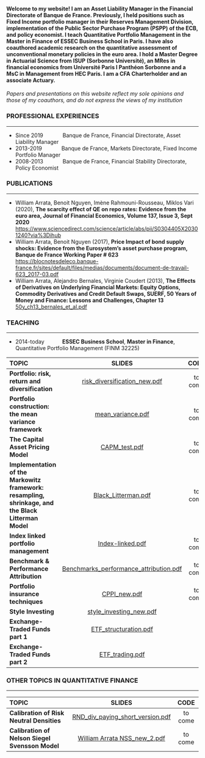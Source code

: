 #### Welcome to my website! I am an Asset Liability Manager in the Financial Directorate of Banque de France. Previously, I held positions such as Fixed Income portfolio manager in their Reserves Management Division, implementation of the Public Sector Purchase Program (PSPP) of the ECB, and policy economist. I teach Quantitative Portfolio Management in the Master in Finance of ESSEC Business School in Paris. I have also coauthored academic research on the quantitative assessment of unconventional monetary policies in the euro area. I hold a Master Degree in Actuarial Science from ISUP (Sorbonne Université), an MRes in financial economics from Université Paris I Panthéon Sorbonne and a MsC in Management from HEC Paris. I am a CFA Charterholder and an associate Actuary.

*Papers and presentations on this website reflect my sole opinions and those of my coauthors, and do not express the views of my institution*

### **PROFESSIONAL EXPERIENCES**
___
- Since 2019 $~~~~~~~~~~~$ Banque de France, Financial Directorate, Asset Liability Manager
- 2013-2019 $~~~~~~~~~~~$ Banque de France, Markets Directorate, Fixed Income Portfolio Manager
- 2008-2013 $~~~~~~~~~~~$ Banque de France, Financial Stability Directorate, Policy Economist

### **PUBLICATIONS**
---
- William Arrata, Benoit Nguyen, Imène Rahmouni-Rousseau, Miklos Vari (2020), **The scarcity effect of QE on repo rates: Evidence from the euro area,
Journal of Financial Economics, Volume 137, Issue 3, Sept 2020**  
https://www.sciencedirect.com/science/article/abs/pii/S0304405X20301240?via%3Dihub
- William Arrata, Benoit Nguyen (2017), **Price Impact of bond supply shocks: Evidence from the
Eurosystem’s asset purchase program, Banque de France Working Paper # 623**  
https://blocnotesdeleco.banque-france.fr/sites/default/files/medias/documents/document-de-travail-623_2017-03.pdf
- William Arrata, Alejandro Bernales, Virginie Coudert (2013), **The Effects of Derivatives on Underlying Financial Markets: Equity Options, Commodity Derivatives and Credit Default Swaps, SUERF, 50 Years of Money and Finance: Lessons and Challenges, Chapter 13**
[50y_ch13_bernales_et_al.pdf](https://github.com/user-attachments/files/17090811/50y_ch13_bernales_et_al.pdf)


### **TEACHING**
***
- 2014-today $~~~~~~~~~~$ **ESSEC Business School**, **Master in Finance**, Quantitative Portfolio Management (FINM 32225)  

| **TOPIC** | **SLIDES** | **CODE**| **DATA**| **EXERCISES**|**CORRECTIONS**|
| :---        |     :---:      | :---:  |  :---:  | :---:  | :---:  |
| **Portfolio: risk, return and diversification**   |  [risk_diversification_new.pdf](https://github.com/user-attachments/files/17266505/risk_diversification_new.pdf)| to come | to come |  |  |
| **Portfolio construction: the mean variance framework**  |    [mean_variance.pdf](https://github.com/user-attachments/files/17270334/mean_variance.pdf) |  to come  | to come |  [FINM32225_exercises_1_to_8.pdf](https://github.com/WilliamArrata/WilliamArrata/files/13540125/FINM32225_exercises_1_to_8.pdf) |  [FINM31261_exercises_1_to_8_correction.pdf](https://github.com/WilliamArrata/WilliamArrata/files/14330664/FINM31261_exercises_1_to_8_correction.pdf)|
| **The Capital Asset Pricing Model**     |     [CAPM_test.pdf](https://github.com/user-attachments/files/17266511/CAPM_test.pdf)|  to come  | to come | [FINM31261_exercises_9_to_11.pdf](https://github.com/WilliamArrata/WilliamArrata/files/13540129/FINM31261_exercises_9_to_11.pdf) |  [FINM32225_exercises_9_to_11_corrections.pdf](https://github.com/WilliamArrata/WilliamArrata/files/12843597/FINM32225_exercises_9_to_11_corrections.pdf)  |
| **Implementation of the Markowitz framework:** <br /> **resampling, shrinkage, and the Black Litterman Model**  |   [Black_Litterman.pdf](https://github.com/WilliamArrata/WilliamArrata/files/14732077/Black_Litterman.pdf) | to come  | to come |   [FINM32225_exercises_12_to_15.pdf](https://github.com/WilliamArrata/WilliamArrata/files/12843606/FINM32225_exercises_12_to_15.pdf)  |  [FINM31261_exercises_12_to_15_corrections.pdf](https://github.com/WilliamArrata/WilliamArrata/files/13540134/FINM31261_exercises_12_to_15_corrections.pdf)|
| **Index linked portfolio management**     |    [Index-linked.pdf](https://github.com/user-attachments/files/17266513/Index-linked.pdf) | to come  | to come |  | | 
| **Benchmark & Performance Attribution**  |   [Benchmarks_performance_attribution.pdf](https://github.com/user-attachments/files/17373696/Benchmarks_performance_attribution.pdf)| to come  | to come |  [FINM31261_exercises_16_to_17.pdf](https://github.com/WilliamArrata/WilliamArrata/files/13047025/FINM31261_exercises_16_to_17.pdf) |   [FINM32225_exercises_16_to_17_corrections.pdf](https://github.com/WilliamArrata/WilliamArrata/files/12843616/FINM32225_exercises_16_to_17_corrections.pdf) | 
| **Portfolio insurance techniques**     |    [CPPI_new.pdf](https://github.com/user-attachments/files/17266519/CPPI_new.pdf) | to come  | to come | [FINM32225_exercises_18.pdf](https://github.com/WilliamArrata/WilliamArrata/files/12843621/FINM32225_exercises_18.pdf) |   [FINM32225_exercises_18_correction.pdf](https://github.com/WilliamArrata/WilliamArrata/files/12843625/FINM32225_exercises_18_correction.pdf)| 
| **Style Investing**     |  [style_investing_new.pdf](https://github.com/user-attachments/files/17266547/style_investing_new.pdf) |  |  |  | 
| **Exchange-Traded Funds part 1**     | [ETF_structuration.pdf](https://github.com/WilliamArrata/WilliamArrata/files/11141835/ETF_structuration.pdf)  |  |  |  | 
| **Exchange-Traded Funds part 2**     |   [ETF_trading.pdf](https://github.com/user-attachments/files/16965813/ETF_trading.pdf)|   |    |     |

### **OTHER TOPICS IN QUANTITATIVE FINANCE**
***

| **TOPIC** | **SLIDES** | **CODE**|
| :---        |     :---:      | :---:  |
| **Calibration of Risk Neutral Densities** |   [RND_div_paying_short_version.pdf](https://github.com/user-attachments/files/17134157/RND_div_paying_short_version.pdf)| to come |
| **Calibration of Nelson Siegel Svensson Model** |  [William Arrata NSS_new_2.pdf](https://github.com/user-attachments/files/17369135/William.Arrata.NSS_new_2.pdf) | to come |
